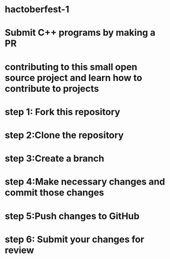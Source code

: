 # hactoberfest-1

# Submit C++ programs by making a PR

# contributing to this small open source project and learn how to contribute to projects

# step 1: Fork this repository

# step 2:Clone the repository

# step 3:Create a branch

# step 4:Make necessary changes and commit those changes

# step 5:Push changes to GitHub

# step 6: Submit your changes for review
